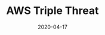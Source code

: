 ---
title: AWS Triple Threat
date: "2020-04-17"
slug: aws-triple-threat
description: "I passed all three AWS Associate-level certifications."
imageFluid: "../images/matrix-architect.jpg"
tags: ["AWS","Career"]
---
